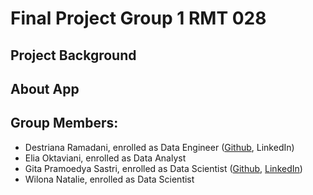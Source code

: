 # Final Project Group 1 RMT 028

## Project Background

## About App


## Group Members:
- Destriana Ramadani, enrolled as Data Engineer ([Github](), LinkedIn)
- Elia Oktaviani, enrolled as Data Analyst
- Gita Pramoedya Sastri, enrolled as Data Scientist ([Github](), [LinkedIn](https://www.linkedin.com/in/gita-pramoedya-sastri/))
- Wilona Natalie, enrolled as Data Scientist



